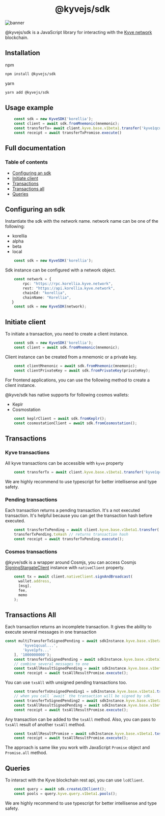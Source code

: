 <div align="center">
  <h1>@kyvejs/sdk</h1>
</div>

![banner](https://arweave.net/Kb1ltyFwjCHflMAcZ7m6C0B7bslOBQ6laRhimaGFthE)

@kyvejs/sdk is a JavaScript library for interacting with the [Kyve network](https://www.kyve.network/) blockchain.

## Installation

npm 
```bash
npm install @kyvejs/sdk
```
yarn

```bash
yarn add @kyvejs/sdk
```

## Usage example

```ts
    const sdk = new KyveSDK('korellia');
    const client = await sdk.fromMnemonic(mnemonic);
    const transferTx= await client.kyve.base.v1beta1.transfer('kyve1qcual...', '1000000000');
    const receipt = await transferTxPromise.execute()
```

## Full documentation

### Table of contents
 - [Configuring an sdk](#configuring-an-sdk)
 - [Initiate client](#initiate-client)
 - [Transactions](#transactions)
 - [Transactions all](#transactions-all)
 - [Queries](#queries)
 
## Configuring an sdk

Instantiate the sdk with the network name. 
network name can be one of the following: 
- korellia
- alpha 
- beta
- local

```ts
    const sdk = new KyveSDK('korellia');
```
Sdk instance can be configured with a network object.

```ts
    const network = {
        rpc: "https://rpc.korellia.kyve.network",
        rest: "https://api.korellia.kyve.network",
        chainId: "korellia",
        chainName: "Korellia",
   }
    const sdk = new KyveSDK(network);
```

## Initiate client

To initiate a transaction, you need to create a client instance.

```ts
    const sdk = new KyveSDK('korellia');
    const client = await sdk.fromMnemonic(mnemonic);
```

Client instance can be created from a mnemonic or a private key.

```ts
    const clientMnenonic = await sdk.fromMnemonic(mnemonic);
    const clientPrivateKey = await sdk.fromPrivateKey(privateKey);
```
For frontend applications, you can use the following method to create a client instance.

@kyve/sdk has native supports for following cosmos wallets:
- Keplr 
- Cosmostation

```ts
    const keplrClient = await sdk.fromKeplr();
    const cosmostationClient = await sdk.fromCosmostation();
```
## Transactions

### Kyve transactions

All kyve transactions can be accessible with `kyve` property 
```ts
    const transferTx = await client.kyve.base.v1beta1.transfer('kyve1qcual...', '1000000000');
```

We are highly recommend to use typescript for better intellisense and type safety.

### Pending transactions

Each transaction returns a pending transaction. It's a not executed transaction. It's helpful because you can get the transaction hash before executed.
```ts
    const transferTxPending = await client.kyve.base.v1beta1.transfer('kyve1qcual...', '1000000000');
    transferTxPending.txHash // returns transaction hash
    const receipt = await transferTxPending.execute();
```
### Cosmos transactions

@kyve/sdk is a wrapper around Cosmjs, you can access Cosmjs [SigningStargateClient](https://cosmos.github.io/cosmjs/latest/stargate/classes/SigningStargateClient.html) instance with `nativeClient` property.
```ts
    const tx = await client.nativeClient.signAndBroadcast(
      wallet.address,
      [msg],
      fee,
      memo
    );
```

## Transactions All 

Each transaction returns an incomplete transaction. It gives the ability to execute several messages in one transaction
```ts
const multiTransferTxSignedPending = await sdkInstance.kyve.base.v1beta1.multiTransfer([
        'kyve1qcual...',
        'kyve1pfs...'
    ], '1000000000');
    const transferTxSignedPending = await sdkInstance.kyve.base.v1beta1.transfer('kyve1qcua....', '1000000000');
    // combine several messages to one
    const txsAllResultSignedPending = await sdkInstance.kyve.base.v1beta1.txsAll([multiTransferTxSignedPending, transferTxSignedPending]);
    const receipt = await txsAllResultPromise.execute();
```

You can use `txsAll` with unsigned pending transactions too.
```ts
    const transferTxUnsignedPending1 = sdkInstance.kyve.base.v1beta1.transfer('kyve1qcua....', '1000000000');
    // when you call `await` the transaction will be signed by sdk.
    const transferTxSignedPending2 = await sdkInstance.kyve.base.v1beta1.transfer('kyve1qcua....', '1000000000');
    const txsAllResultSignedPending = await sdkInstance.kyve.base.v1beta1.txsAll([transferTxUnsignedPending1, transferTxSignedPending2]);
    const receipt = await txsAllResultPromise.execute();

```

Any transaction can be added to the `txsAll` method. Also, you can pass to `txsAll` result of another `txsAll` method.
```ts
    const txsAllResultPromise = await sdkInstance.kyve.base.v1beta1.txsAll([await sdkInstance.kyve.base.v1beta1.txsAll([trx1, trx2]), transferTxPending]);
    const receipt = await txsAllResultPromise.execute();
```

The approach is same like you work with JavaScript `Promise` object and `Promise.all` method.

## Queries
To interact with the Kyve blockchain rest api, you can use `lcdClient`.

```ts
    const query = await sdk.createLCDClient();
    const pools = query.kyve.query.v1beta1.pools();
```
We are highly recommend to use typescript for better intellisense and type safety.